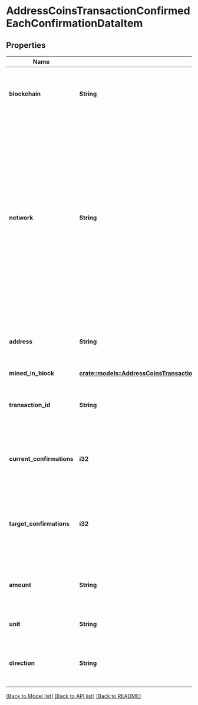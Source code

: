 # AddressCoinsTransactionConfirmedEachConfirmationDataItem

## Properties

Name | Type | Description | Notes
------------ | ------------- | ------------- | -------------
**blockchain** | **String** | Represents the specific blockchain protocol name, e.g. Ethereum, Bitcoin, etc. | 
**network** | **String** | Represents the name of the blockchain network used; blockchain networks are usually identical as technology and software, but they differ in data, e.g. - \"mainnet\" is the live network with actual data while networks like \"testnet\", \"ropsten\", \"rinkeby\" are test networks. | 
**address** | **String** | Defines the specific address to which the transaction has been sent. | 
**mined_in_block** | [**crate::models::AddressCoinsTransactionConfirmedEachConfirmationDataItemMinedInBlock**](AddressCoinsTransactionConfirmedEachConfirmation_data_item_minedInBlock.md) |  | 
**transaction_id** | **String** | Defines the unique ID of the specific transaction, i.e. its identification number. | 
**current_confirmations** | **i32** | Defines the number of currently received confirmations for the transaction. | 
**target_confirmations** | **i32** | Defines the number of confirmation transactions requested as callbacks, i.e. the system can notify till the n-th confirmation. | 
**amount** | **String** | Defines the amount of coins sent with the confirmed transaction. | 
**unit** | **String** | Defines the unit of the transaction, e.g. BTC. | 
**direction** | **String** | Defines whether the transaction is \"incoming\" or \"outgoing\". | 

[[Back to Model list]](../README.md#documentation-for-models) [[Back to API list]](../README.md#documentation-for-api-endpoints) [[Back to README]](../README.md)


